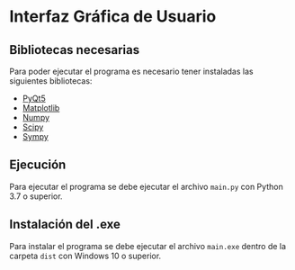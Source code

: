# Interfaz Gráfica de Usuario

## Bibliotecas necesarias

Para poder ejecutar el programa es necesario tener instaladas las siguientes bibliotecas:

* [PyQt5](https://pypi.org/project/PyQt5/)
* [Matplotlib](https://pypi.org/project/matplotlib/)
* [Numpy](https://pypi.org/project/numpy/)
* [Scipy](https://pypi.org/project/scipy/)
* [Sympy](https://pypi.org/project/sympy/)

## Ejecución

Para ejecutar el programa se debe ejecutar el archivo `main.py` con Python 3.7 o superior.

## Instalación del .exe

Para instalar el programa se debe ejecutar el archivo `main.exe` dentro de la carpeta `dist` con Windows 10 o superior.